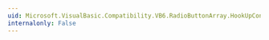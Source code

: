 ```yaml
---
uid: Microsoft.VisualBasic.Compatibility.VB6.RadioButtonArray.HookUpControlEvents(System.Object)
internalonly: False
---
```

